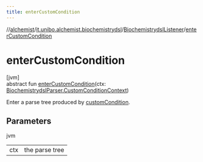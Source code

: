 ```yaml
---
title: enterCustomCondition
---
```

//[alchemist](../../../index.html)/[it.unibo.alchemist.biochemistrydsl](../index.html)/[BiochemistrydslListener](index.html)/[enterCustomCondition](enter-custom-condition.html)



# enterCustomCondition



[jvm]\
abstract fun [enterCustomCondition](enter-custom-condition.html)(ctx: [BiochemistrydslParser.CustomConditionContext](../-biochemistrydsl-parser/-custom-condition-context/index.html))



Enter a parse tree produced by [customCondition](../-biochemistrydsl-parser/custom-condition.html).



## Parameters


jvm

| | |
|---|---|
| ctx | the parse tree |




